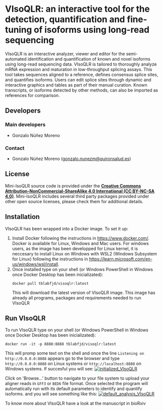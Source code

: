 # VIsoQLR: an interactive tool for the detection, quantification and fine-tuning of isoforms using long-read sequencing

VIsoQLR is an interactive analyzer, viewer and editor for the semi-automated identification and quantification of known and novel isoforms using long-read sequencing data. VIsoQLR is tailored to thoroughly analyze mRNA expression and maturation in low-throughput splicing assays. This tool takes sequences aligned to a reference, defines consensus splice sites, and quantifies isoforms. Users can edit splice sites through dynamic and interactive graphics and tables as part of their manual curation. Known transcripts, or isoforms detected by other methods, can also be imported as references for comparison.


## Developers
### Main developers
 - Gonzalo Núñez Moreno

### Contact
 - Gonzalo Núñez Moreno (gonzalo.nunezm@quironsalud.es)



## License
Mini-IsoQLR source code is provided under the [**Creative Commons Attribution-NonCommercial-ShareAlike 4.0 International (CC BY-NC-SA 4.0)**](https://creativecommons.org/licenses/by-nc-sa/4.0/). Mini-IsoQLR includes several third party packages provided under other open source licenses, please check them for additional details.



## Installation
VIsoQLR has been wrapped into a Docker image. To set it up:

 1. Install Docker following the instructions in https://www.docker.com/. Docker is available for Linux, Windows and Mac users. For windows users, as the image has been developped for Linux kernel, it is neccesary to install Linux on Windows with WSL2 (Windows Subsystem for Linux) following the instructions in https://learn.microsoft.com/en-us/windows/wsl/install.
 2. Once installed type on your shell (or Windows PowerShell in Windows once Docker Desktop has been inicializated):
    ```
    docker pull tblabfjd/visoqlr:latest
    ```
    This will download the latest version of VIsoQLR image. This image has already all programs, packages and requirements needed to run VIsoQLR



## Run VIsoQLR
To run VIsoQLR type on your shell (or Windows PowerShell in Windows once Docker Desktop has been inicializated):
```
docker run -it -p 8888:8888 tblabfjd/visoqlr:latest
```
This will promp some text on the shell and once the line `Listening on http://0.0.0.0:8888` appears go to the browser and type `http://0.0.0.0:8888` on Linux systems or `http://localhost:8888` on Windows systems. If succesful you will see:
[![initialized_VIsoQLR](https://github.com/TBLabFJD/VIsoQLR/tree/main/images/initialized_VIsoQLR.png)](https://github.com/TBLabFJD/VIsoQLR/tree/main/images/initialized_VIsoQLR.png)

Click on 'Browse...' button to navigate to your file system to upload your aligner reads in `GFF3` or `BED6` file format. Once selected the program will automatically run with its default parameters to identify and quantify isoforms. and you will see something like this:
[![default_analysis_VIsoQLR](https://github.com/TBLabFJD/VIsoQLR/tree/main/images/default_analysis_VIsoQLR.png)](https://github.com/TBLabFJD/VIsoQLR/tree/main/images/default_analysis_VIsoQLR.png)


To know more about VIsoQLR have a look at the manuscript in bioRxiv




